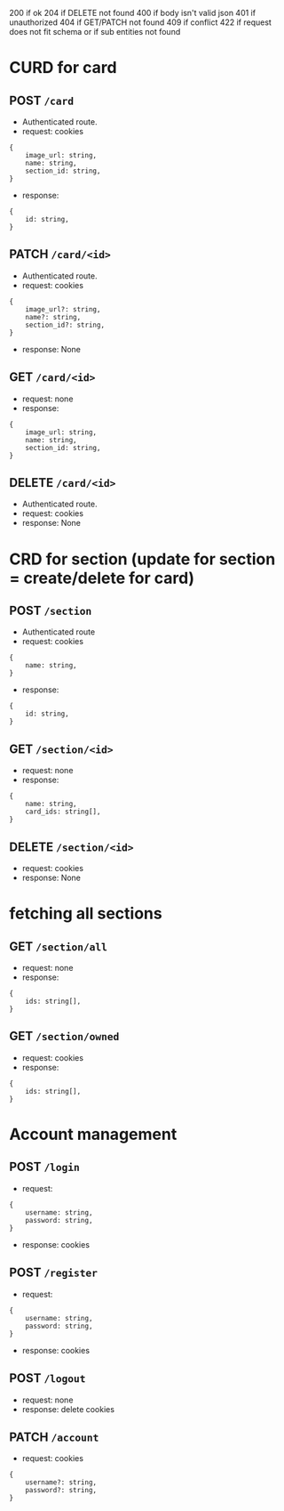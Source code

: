 200 if ok
204 if DELETE not found
400 if body isn't valid json
401 if unauthorized
404 if GET/PATCH not found
409 if conflict
422 if request does not fit schema or if sub entities not found

# CURD for card

## POST `/card`
- Authenticated route.
- request:
cookies
```
{
    image_url: string,
    name: string,
    section_id: string,
}
```
- response:
```
{
    id: string,
}
```

## PATCH `/card/<id>`
- Authenticated route.
- request:
cookies
```
{
    image_url?: string,
    name?: string,
    section_id?: string,
}
```
- response: None

## GET `/card/<id>`
- request: none
- response:
```
{
    image_url: string,
    name: string,
    section_id: string,
}
```

## DELETE `/card/<id>`
- Authenticated route.
- request:
cookies
- response: None

# CRD for section (update for section = create/delete for card)

## POST `/section`
- Authenticated route
- request:
cookies
```
{
    name: string,
}
```
- response: 
```
{
    id: string,
}
```

## GET `/section/<id>`
- request: none
- response:
```
{
    name: string,
    card_ids: string[],
}
```

## DELETE `/section/<id>`
- request:
cookies
- response: None

# fetching all sections

## GET `/section/all`
- request: none
- response:
```
{
    ids: string[],
}
```

## GET `/section/owned`
- request:
cookies
- response:
```
{
    ids: string[],
}
```

# Account management

## POST `/login`
- request:
```
{
    username: string,
    password: string,
}
```
- response:
cookies

## POST `/register`
- request:
```
{
    username: string,
    password: string,
}
```
- response:
cookies

## POST `/logout`
- request: none
- response:
delete cookies

## PATCH `/account`
- request:
cookies
```
{
    username?: string,
    password?: string,
}
```
